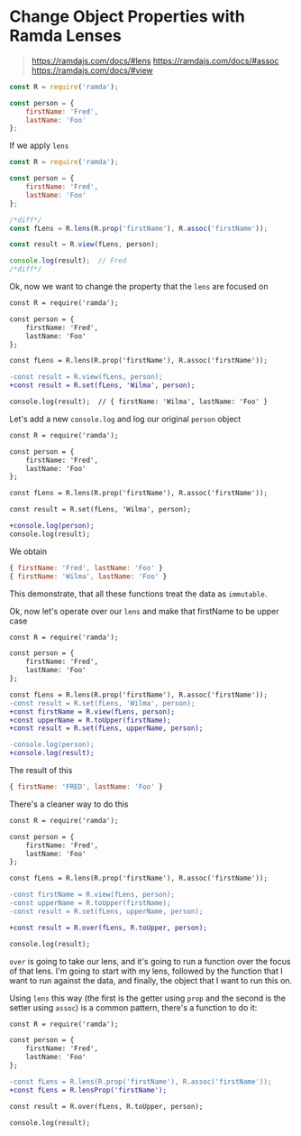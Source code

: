 # Change Object Properties with Ramda Lenses

> https://ramdajs.com/docs/#lens
> https://ramdajs.com/docs/#assoc
> https://ramdajs.com/docs/#view

```js
const R = require('ramda');

const person = {
    firstName: 'Fred',
    lastName: 'Foo'
};

```

If we apply `lens`

```js
const R = require('ramda');

const person = {
    firstName: 'Fred',
    lastName: 'Foo'
};

/*diff*/
const fLens = R.lens(R.prop('firstName'), R.assoc('firstName'));

const result = R.view(fLens, person);

console.log(result);  // Fred
/*diff*/
```

Ok, now we want to change the property that the `lens` are focused on

```diff
const R = require('ramda');

const person = {
    firstName: 'Fred',
    lastName: 'Foo'
};

const fLens = R.lens(R.prop('firstName'), R.assoc('firstName'));

-const result = R.view(fLens, person);
+const result = R.set(fLens, 'Wilma', person);

console.log(result);  // { firstName: 'Wilma', lastName: 'Foo' }
```

Let's add a new `console.log` and log our original `person` object

```diff
const R = require('ramda');

const person = {
    firstName: 'Fred',
    lastName: 'Foo'
};

const fLens = R.lens(R.prop('firstName'), R.assoc('firstName'));

const result = R.set(fLens, 'Wilma', person);

+console.log(person);
console.log(result);
```

We obtain 

```js
{ firstName: 'Fred', lastName: 'Foo' }
{ firstName: 'Wilma', lastName: 'Foo' }
```

This demonstrate, that all these functions treat the data as `immutable`. 

Ok, now let's operate over our `lens` and make that firstName to be upper case

```diff
const R = require('ramda');

const person = {
    firstName: 'Fred',
    lastName: 'Foo'
};

const fLens = R.lens(R.prop('firstName'), R.assoc('firstName'));
-const result = R.set(fLens, 'Wilma', person);
+const firstName = R.view(fLens, person);
+const upperName = R.toUpper(firstName);
+const result = R.set(fLens, upperName, person);

-console.log(person);
+console.log(result);
```

The result of this 

```js
{ firstName: 'FRED', lastName: 'Foo' }
```

There's a cleaner way to do this

```diff
const R = require('ramda');

const person = {
    firstName: 'Fred',
    lastName: 'Foo'
};

const fLens = R.lens(R.prop('firstName'), R.assoc('firstName'));

-const firstName = R.view(fLens, person);
-const upperName = R.toUpper(firstName);
-const result = R.set(fLens, upperName, person);

+const result = R.over(fLens, R.toUpper, person);

console.log(result);
```

`over` is going to take our lens, and it's going to run a function over the focus of that lens. I'm going to start with my lens, followed by the function that I want to run against the data, and finally, the object that I want to run this on. 

Using `lens` this way (the first is the getter using `prop` and the second is the setter using `assoc`) is a common pattern, there's a function to do it:

```diff
const R = require('ramda');

const person = {
    firstName: 'Fred',
    lastName: 'Foo'
};

-const fLens = R.lens(R.prop('firstName'), R.assoc('firstName'));
+const fLens = R.lensProp('firstName');

const result = R.over(fLens, R.toUpper, person);

console.log(result);
```